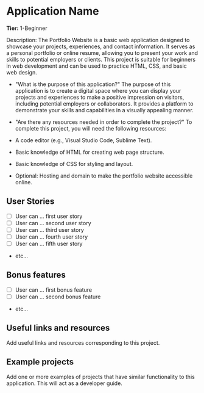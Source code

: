 # Application Name

**Tier:**  1-Beginner

Description:
The Portfolio Website is a basic web application designed to showcase your projects, experiences, and contact information. It serves as a personal portfolio or online resume, allowing you to present your work and skills to potential employers or clients. This project is suitable for beginners in web development and can be used to practice HTML, CSS, and basic web design.


-   "What is the purpose of this application?"
    The purpose of this application is to create a digital space where you can display your projects and experiences to make a positive impression on visitors, including potential employers or collaborators. It provides a platform to demonstrate your skills and capabilities in a visually appealing manner.

    
-   "Are there any resources needed in order to complete the project?" 
    To complete this project, you will need the following resources:

-   A code editor (e.g., Visual Studio Code, Sublime Text).
-   Basic knowledge of HTML for creating web page structure.
-   Basic knowledge of CSS for styling and layout.
-   Optional: Hosting and domain to make the portfolio website accessible online.
    

## User Stories

-   [ ] User can ... first user story
-   [ ] User can ... second user story
-   [ ] User can ... third user story
-   [ ] User can ... fourth user story
-   [ ] User can ... fifth user story
-   etc...

## Bonus features

-   [ ] User can ... first bonus feature
-   [ ] User can ... second bonus feature
-   etc...

## Useful links and resources

Add useful links and resources corresponding to this project.

## Example projects

Add one or more examples of projects that have similar functionality to this application. This will act as a developer guide.